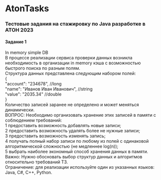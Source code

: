 # AtonTasks
<h3>Тестовые задания на стажировку по Java разработке в АТОН 2023</h3>

<h4>Задание 1</h4>
In memory simple DB</br>
В процессе реализации сервиса проверки данных возникла необходимость в
организации
in memory кэша с возможностью быстрого поиска по разным полям.</br>
Структура данных представлена следующим набором полей:</br>
{</br>
"account": "234678", //long</br>
"name": "Иванов Иван Иванович", //string</br>
"value": "2035.34" //double</br>
}</br>
Количество записей заранее не определено и может меняться динамически.</br>
ВОПРОС: Необходимо организовать хранение этих записей в памяти с
соблюдением требований:</br>
1 предоставить возможность добавлять новые записи;</br>
2 предоставить возможность удалять более не нужные записи;</br>
3 предоставить возможность изменять запись;</br>
4 получать полный набор записи по любому из полей с одинаковой
алгоритмической сложностью (не медленнее log(n));</br>
5 выбрать наиболее экономный способ хранения данных в памяти.</br>
Важно: Нужно обосновать выбор структур данных и алгоритмов
относительно требований ТЗ.</br>
Ограничение: для реализации используйте один из указанных языков: Java,
C#, C++, Python.
</br>
</br>
